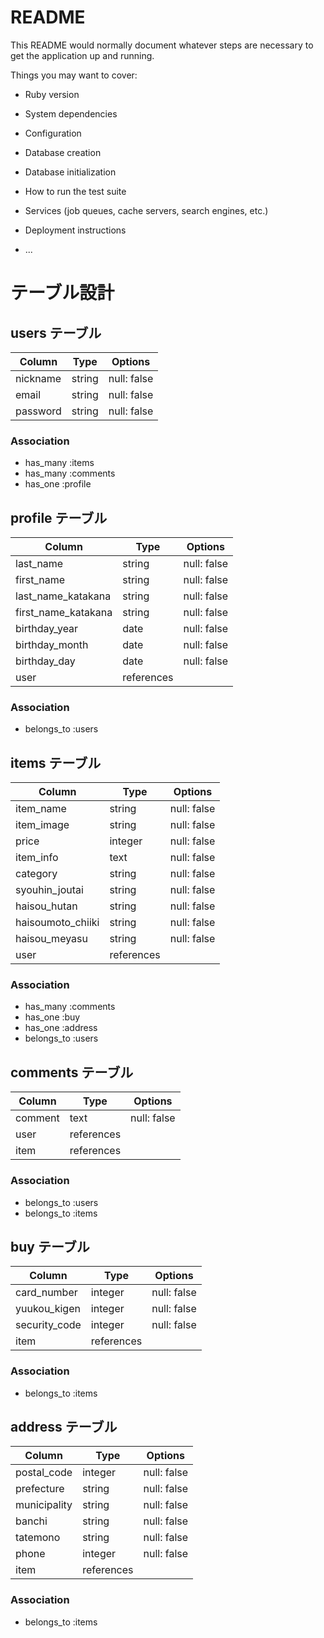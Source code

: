 # README

This README would normally document whatever steps are necessary to get the
application up and running.

Things you may want to cover:

* Ruby version

* System dependencies

* Configuration

* Database creation

* Database initialization

* How to run the test suite

* Services (job queues, cache servers, search engines, etc.)

* Deployment instructions

* ...
# テーブル設計

## users テーブル

| Column   | Type   | Options     |
| -------- | ------ | ----------- |
| nickname | string | null: false |
| email    | string | null: false |
| password | string | null: false |

### Association

- has_many :items
- has_many :comments
- has_one :profile

## profile テーブル

| Column              | Type         | Options     |
| ------------------- | ------------ | ----------- |
| last_name           | string       | null: false |
| first_name          | string       | null: false |
| last_name_katakana  | string       | null: false |
| first_name_katakana | string       | null: false |
| birthday_year       | date         | null: false |
| birthday_month      | date         | null: false |
| birthday_day        | date         | null: false |
| user                | references   |             |

### Association

- belongs_to :users

## items テーブル

| Column            | Type       | Options     |
| ----------------- | ---------- | ----------- |
| item_name         | string     | null: false |
| item_image        | string     | null: false |
| price             | integer    | null: false |
| item_info         | text       | null: false |
| category          | string     | null: false |
| syouhin_joutai    | string     | null: false |
| haisou_hutan      | string     | null: false |
| haisoumoto_chiiki | string     | null: false |
| haisou_meyasu     | string     | null: false |
| user              | references |             |

### Association

- has_many :comments
- has_one :buy
- has_one :address
- belongs_to :users

## comments テーブル

| Column  | Type       | Options     |
| ------- | ---------- | ----------- |
| comment | text       | null: false |
| user    | references |             |
| item    | references |             |

### Association

- belongs_to :users
- belongs_to :items

## buy テーブル

| Column        | Type       | Options     |
| ------------- | ---------- | ----------- |
| card_number   | integer    | null: false |
| yuukou_kigen  | integer    | null: false |
| security_code | integer    | null: false |
| item          | references |             |

### Association

- belongs_to :items

## address テーブル

| Column       | Type       | Options     |
| ------------ | ---------- | ----------- |
| postal_code  | integer    | null: false |
| prefecture   | string     | null: false |
| municipality | string     | null: false |
| banchi       | string     | null: false |
| tatemono     | string     | null: false |
| phone        | integer    | null: false |
| item         | references |             |

### Association

- belongs_to :items
